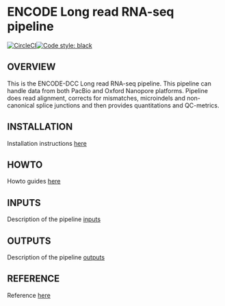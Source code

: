 # ENCODE Long read RNA-seq pipeline

[![CircleCI](https://circleci.com/gh/ENCODE-DCC/long-read-rna-pipeline/tree/dev.svg?style=svg)](https://circleci.com/gh/ENCODE-DCC/long-read-rna-pipeline/tree/dev)[![Code style: black](https://img.shields.io/badge/code%20style-black-000000.svg)](https://github.com/python/black)

## OVERVIEW
This is the ENCODE-DCC Long read RNA-seq pipeline. This pipeline can handle data from both PacBio and Oxford Nanopore platforms. Pipeline does read alignment, corrects for mismatches, microindels and non-canonical splice junctions and then provides quantitations and QC-metrics.

## INSTALLATION
Installation instructions [here](docs/installation.md)

## HOWTO
Howto guides [here](docs/howto.md)

## INPUTS
Description of the pipeline [inputs](docs/reference.md#inputs)

## OUTPUTS
Description of the pipeline [outputs](docs/reference.md#outputs)

## REFERENCE
Reference [here](docs/reference.md)
